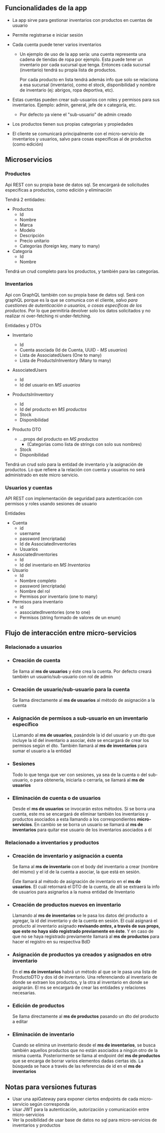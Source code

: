 ## Funcionalidades de la app
* La app sirve para gestionar inventarios con productos en cuentas de usuario

* Permite registrarse e iniciar sesión

* Cada cuenta puede tener varios inventarios
  * Un ejemplo de uso de la app sería: una cuenta representa una cadena de tiendas de ropa por ejemplo. Esta puede tener un inventario por cada sucursal que tenga. Entonces cada sucursal (inventario) tendrá su propia lista de productos. 

    Por cada producto en lista tendrá además info que solo se relaciona a esa sucursal (inventario), como el stock, disponibilidad y nombre de inventario (ej: abrigos, ropa deportiva, etc).

* Estas cuentas pueden crear sub-usuarios con roles y permisos para sus inventarios. Ejemplo: admin, general, jefe de x categoría, etc.
  * Por defecto ya viene el "sub-usuario" de admin creado

* Los productos tienen sus propias categorías y propiedades

* El cliente se comunicará principalmente con el micro-servicio de inventarios y usuarios, salvo para cosas específicas al de productos (como edición)

## Microservicios
### Productos
Api REST con su propia base de datos sql. Se encargará de solicitudes especificas a productos, como edición y eliminación

Tendrá 2 entidades:
* Productos
  * Id
  * Nombre
  * Marca
  * Modelo
  * Descripción
  * Precio unitario
  * Categorías (foreign key, many to many)
* Categoría
  * Id
  * Nombre

Tendrá un crud completo para los productos, y también para las categorías.

### Inventarios
Api con GraphQL también con su propia base de datos sql. Será con graphQL porque es la que se comunica con el cliente, *salvo para cuestiones de autenticación o usuarios, o cosas específicas de los productos*. Por lo que permitiría devolver solo los datos solicitados y no realizar ni over-fetching ni under-fetching.

Entidades y DTOs
* Inventario
  * Id
  * Cuenta asociada (Id de Cuenta, UUID - *MS usuarios*)
  * Lista de AssociatedUsers (One to many)
  * Lista de ProductsInInventory (Many to many)
* AssociatedUsers
  * Id
  * Id del usuario en *MS usuarios*
* ProductsInInventory
  * Id
  * Id del producto en *MS productos*
  * Stock
  * Disponibilidad
  
* Producto DTO
  * ...props del producto en *MS productos*
    * (Categorías como lista de strings con solo sus nombres)
  * Stock
  * Disponibilidad

Tendrá un crud solo para la entidad de inventario y la asignación de productos. Lo que refiere a la relación con cuenta y usuarios no será administrado en este micro servicio.

### Usuarios y cuentas
API REST con implementación de seguridad para autenticación con permisos y roles usando sesiones de usuario

Entidades
* Cuenta
  * id
  * username
  * password (encriptada)
  * Id de AssociatedInventories
  * Usuarios
* AssociatedInventories
  * Id
  * Id del inventario en *MS Inventarios*
* Usuario
  * Id
  * Nombre completo
  * password (encriptada)
  * Nombre del rol
  * Permisos por inventario (one to many)
* Permisos para inventario
  * id
  * associatedInventories (one to one)
  * Permisos (string formado de valores de un enum)

## Flujo de interacción entre micro-servicios
### Relacionado a usuarios
* ### Creación de cuenta
  Se llama al **ms de usuarios** y éste crea la cuenta. Por defecto creará también un usuario/sub-usuario con rol de admin
* ### Creación de usuario/sub-usuario para la cuenta
  Se llama directamente al **ms de usuarios** al método de asignación a la cuenta
* ### Asignación de permisos a sub-usuario en un inventario específico
  LLamando al **ms de usuarios**, pasándole la id del usuario y un dto que incluye la id del inventario a asociar, éste se encargará de crear los permisos según el dto. También llamará al **ms de inventarios** para sumar el usuario a la entidad
* ### Sesiones
  Todo lo que tenga que ver con sesiones, ya sea de la cuenta o del sub-usuario, o para obtenerla, iniciarla o cerrarla, se llamará al **ms de usuarios**
* ### Eliminación de cuenta o de usuarios
  Desde el **ms de usuarios** se invocarán estos métodos. Si se borra una cuenta, este ms se encargará de eliminar también los inventarios y productos asociados a esta llamando a los correspondientes **micro-servicios**. En cambio se se borra un usuario se llamará al **ms de inventarios** para quitar ese usuario de los inventarios asociados a él
### Relacionado a inventarios y productos
* ### Creación de inventario y asignación a cuenta
  Se llama al **ms de inventario** con el body del inventario a crear (nombre del mismo) y el id de la cuenta a asociar, la que está en sesión.
  
  Éste llamará al método de asignación de inventario en el **ms de usuarios**. El cuál retornará el DTO de la cuenta, de allí se extraerá la info de usuarios para asignarlos a la nueva entidad de Inventario
* ### Creación de productos nuevos en inventario
  Llamando al **ms de inventarios** se le pasa los datos del producto a agregar, la id del inventario y de la cuenta en sesión. El cuál asignará el producto al inventario asignado **revisando *antes*, a través de sus props, que este no haya sido registrado previamente en éste**. Y en caso de que no se haya registrado previamente llamará al **ms de productos** para hacer el registro en su respectiva BdD
* ### Asignación de productos ya creados y asignados en otro inventario
  En el **ms de inventarios** habrá un método al que se le pasa una lista de ProductoDTO y dos id de inventario. Una referenciando al inventario de donde se extraen los productos, y la otra al inventario en donde se asignarán. El ms se encargará de crear las entidades y relaciones necesarias.
* ### Edición de productos
  Se llama directamente al **ms de productos** pasando un dto del producto a editar
* ### Eliminación de inventario
  Cuando se elimina un inventario desde el **ms de inventarios**, se busca también aquellos productos que no están asociados a ningún otro de la misma cuenta. Posteriormente se llama al endpoint del **ms de productos** que se encarga de borrar varios elementos dadas ciertas ids. La búsqueda se hace a través de las referencias de id en el **ms de inventarios**
  
## Notas para versiones futuras
- Usar una apiGateway para exponer ciertos endpoints de cada micro-servicio según corresponda
- Usar JWT para la autenticación, autorización y comunicación entre micro-servicios
- Ver la posibilidad de usar base de datos no sql para micro-servicios de inventarios y productos